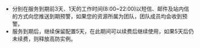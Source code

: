 


- 分别在服务到期前3天、1天的工作时间(8:00~22:00)以短信、邮件及站内信的方式向您推送到期预警，如果您的资源所属为团队，团队成员均会收到预警。
- 服务到期后，继续保留配置5天，在此期间可以续费后继续使用，如果5天后仍未续费，则释放高防实例。